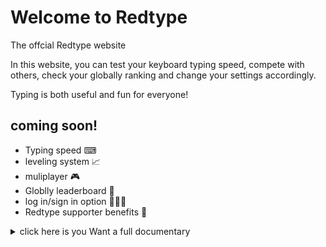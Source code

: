 # Welcome to Redtype
The offcial Redtype website

In this website, you can test your keyboard typing speed, compete with others, check your globally ranking and change your settings accordingly.

Typing is both useful and fun for everyone!

## coming soon!
- Typing speed ⌨
- leveling system 📈
- muliplayer 🎮
- Globlly leaderboard 👑
- log in/sign in option 🙋🏻‍♀️
- Redtype supporter benefits 💖



<details>
  <summary>click here is you Want a full documentary</summary>
  project started 10/14/2024
  
  I started first by making a Redtype logo, then fucussed on the front end of the website, where I made the navbar and a few other components.


  10/15/2024
  This day I started with the main game and I learned using flask to combine pythin and HTML. 
</details>
